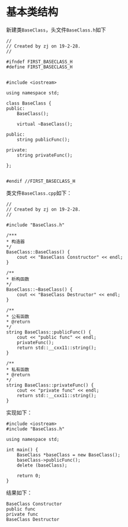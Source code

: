 
# 基本类结构

新建类`BaseClass`，头文件`BaseClass.h`如下

    //
    // Created by zj on 19-2-28.
    //

    #ifndef FIRST_BASECLASS_H
    #define FIRST_BASECLASS_H


    #include <iostream>

    using namespace std;

    class BaseClass {
    public:
        BaseClass();

        virtual ~BaseClass();

    public:
        string publicFunc();

    private:
        string privateFunc();

    };


    #endif //FIRST_BASECLASS_H

类文件`BaseClass.cpp`如下：

    //
    // Created by zj on 19-2-28.
    //

    #include "BaseClass.h"

    /***
    * 构造器
    */
    BaseClass::BaseClass() {
        cout << "BaseClass Constructor" << endl;
    }

    /**
    * 析构函数
    */
    BaseClass::~BaseClass() {
        cout << "BaseClass Destructor" << endl;
    }

    /**
    * 公有函数
    * @return
    */
    string BaseClass::publicFunc() {
        cout << "public func" << endl;
        privateFunc();
        return std::__cxx11::string();
    }

    /**
    * 私有函数
    * @return
    */
    string BaseClass::privateFunc() {
        cout << "private func" << endl;
        return std::__cxx11::string();
    }

实现如下：

    #include <iostream>
    #include "BaseClass.h"

    using namespace std;

    int main() {
        BaseClass *baseClass = new BaseClass();
        baseClass->publicFunc();
        delete (baseClass);

        return 0;
    }

结果如下：

    BaseClass Constructor
    public func
    private func
    BaseClass Destructor